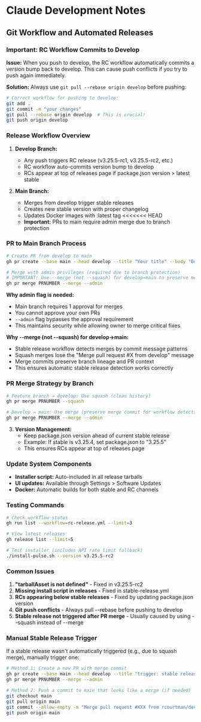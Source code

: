 # Claude Development Notes

## Git Workflow and Automated Releases

### Important: RC Workflow Commits to Develop

**Issue:** When you push to develop, the RC workflow automatically commits a version bump back to develop. This can cause push conflicts if you try to push again immediately.

**Solution:** Always use `git pull --rebase origin develop` before pushing:

```bash
# Correct workflow for pushing to develop:
git add .
git commit -m "your changes"
git pull --rebase origin develop  # This is crucial!
git push origin develop
```

### Release Workflow Overview

1. **Develop Branch:** 
   - Any push triggers RC release (v3.25.5-rc1, v3.25.5-rc2, etc.)
   - RC workflow auto-commits version bump to develop
   - RCs appear at top of releases page if package.json version > latest stable

2. **Main Branch:**
   - Merges from develop trigger stable releases
   - Creates new stable version with proper changelog
   - Updates Docker images with :latest tag
<<<<<<< HEAD
   - **Important:** PRs to main require admin merge due to branch protection

### PR to Main Branch Process

```bash
# Create PR from develop to main
gh pr create --base main --head develop --title "Your title" --body "Description"

# Merge with admin privileges (required due to branch protection)
# IMPORTANT: Use --merge (not --squash) for develop→main to preserve merge commit
gh pr merge PRNUMBER --merge --admin
```

**Why admin flag is needed:**
- Main branch requires 1 approval for merges
- You cannot approve your own PRs
- `--admin` flag bypasses the approval requirement
- This maintains security while allowing owner to merge critical fixes

**Why --merge (not --squash) for develop→main:**
- Stable release workflow detects merges by commit message patterns
- Squash merges lose the "Merge pull request #X from develop" message
- Merge commits preserve branch lineage and PR context
- This ensures automatic stable release detection works correctly

### PR Merge Strategy by Branch

```bash
# Feature branch → develop: Use squash (clean history)
gh pr merge PRNUMBER --squash

# Develop → main: Use merge (preserve merge commit for workflow detection)
gh pr merge PRNUMBER --merge --admin
```

3. **Version Management:**
   - Keep package.json version ahead of current stable release
   - Example: If stable is v3.25.4, set package.json to "3.25.5"
   - This ensures RCs appear at top of releases page

### Update System Components

- **Installer script:** Auto-included in all release tarballs
- **UI updates:** Available through Settings > Software Updates
- **Docker:** Automatic builds for both stable and RC channels

### Testing Commands

```bash
# Check workflow status
gh run list --workflow=rc-release.yml --limit=3

# View latest releases
gh release list --limit=5

# Test installer (includes API rate limit fallback)
./install-pulse.sh --version v3.25.5-rc2
```

### Common Issues

1. **"tarballAsset is not defined"** - Fixed in v3.25.5-rc2
2. **Missing install script in releases** - Fixed in stable-release.yml
3. **RCs appearing below stable releases** - Fixed by updating package.json version
4. **Git push conflicts** - Always pull --rebase before pushing to develop
5. **Stable release not triggered after PR merge** - Usually caused by using --squash instead of --merge

### Manual Stable Release Trigger

If a stable release wasn't automatically triggered (e.g., due to squash merge), manually trigger one:

```bash
# Method 1: Create a new PR with merge commit
gh pr create --base main --head develop --title "trigger: stable release" --body "Manual trigger"
gh pr merge PRNUMBER --merge --admin

# Method 2: Push a commit to main that looks like a merge (if needed)
git checkout main
git pull origin main
git commit --allow-empty -m "Merge pull request #XXX from rcourtman/develop"
git push origin main
```
